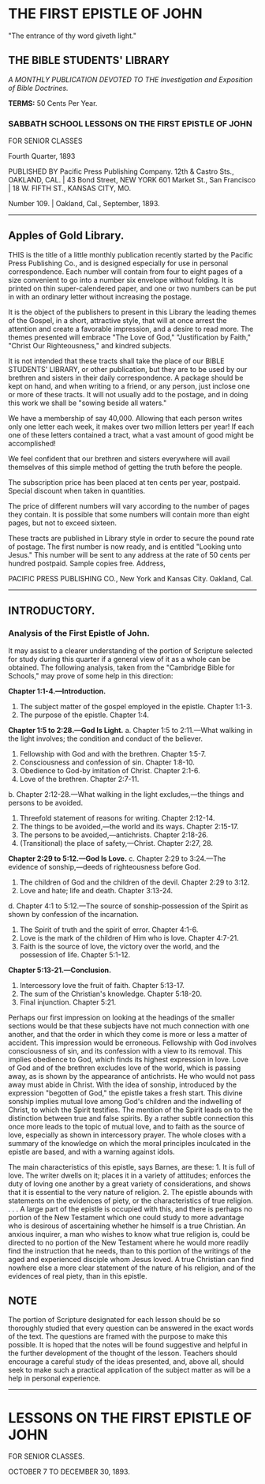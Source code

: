 # THE FIRST EPISTLE OF JOHN

"The entrance of thy word giveth light."

## THE BIBLE STUDENTS' LIBRARY

*A MONTHLY PUBLICATION DEVOTED TO THE Investigation and Exposition of Bible Doctrines.*

**TERMS:**
50 Cents Per Year.

### SABBATH SCHOOL LESSONS ON THE FIRST EPISTLE OF JOHN

FOR SENIOR CLASSES

Fourth Quarter, 1893

PUBLISHED BY
Pacific Press Publishing Company.
12th & Castro Sts., OAKLAND, CAL. | 43 Bond Street, NEW YORK
601 Market St., San Francisco | 18 W. FIFTH ST., KANSAS CITY, MO.

Number 109. | Oakland, Cal., September, 1893.

---

## Apples of Gold Library.

THIS is the title of a little monthly publication recently started by the Pacific Press Publishing Co., and is designed especially for use in personal correspondence. Each number will contain from four to eight pages of a size convenient to go into a number six envelope without folding. It is printed on thin super-calendered paper, and one or two numbers can be put in with an ordinary letter without increasing the postage.

It is the object of the publishers to present in this Library the leading themes of the Gospel, in a short, attractive style, that will at once arrest the attention and create a favorable impression, and a desire to read more. The themes presented will embrace "The Love of God," "Justification by Faith," "Christ Our Righteousness," and kindred subjects.

It is not intended that these tracts shall take the place of our BIBLE STUDENTS' LIBRARY, or other publication, but they are to be used by our brethren and sisters in their daily correspondence. A package should be kept on hand, and when writing to a friend, or any person, just inclose one or more of these tracts. It will not usually add to the postage, and in doing this work we shall be "sowing beside all waters."

We have a membership of say 40,000. Allowing that each person writes only one letter each week, it makes over two million letters per year! If each one of these letters contained a tract, what a vast amount of good might be accomplished!

We feel confident that our brethren and sisters everywhere will avail themselves of this simple method of getting the truth before the people.

The subscription price has been placed at ten cents per year, postpaid. Special discount when taken in quantities.

The price of different numbers will vary according to the number of pages they contain. It is possible that some numbers will contain more than eight pages, but not to exceed sixteen.

These tracts are published in Library style in order to secure the pound rate of postage. The first number is now ready, and is entitled "Looking unto Jesus." This number will be sent to any address at the rate of 50 cents per hundred postpaid. Sample copies free. Address,

PACIFIC PRESS PUBLISHING CO.,
New York and Kansas City. Oakland, Cal.

---

## INTRODUCTORY.

### Analysis of the First Epistle of John.

It may assist to a clearer understanding of the portion of Scripture selected for study during this quarter if a general view of it as a whole can be obtained. The following analysis, taken from the "Cambridge Bible for Schools," may prove of some help in this direction:

**Chapter 1:1-4.—Introduction.**
1. The subject matter of the gospel employed in the epistle. Chapter 1:1-3.
2. The purpose of the epistle. Chapter 1:4.

**Chapter 1:5 to 2:28.—God Is Light.**
a. Chapter 1:5 to 2:11.—What walking in the light involves; the condition and conduct of the believer.
   1. Fellowship with God and with the brethren. Chapter 1:5-7.
   2. Consciousness and confession of sin. Chapter 1:8-10.
   3. Obedience to God-by imitation of Christ. Chapter 2:1-6.
   4. Love of the brethren. Chapter 2:7-11.

b. Chapter 2:12-28.—What walking in the light excludes,—the things and persons to be avoided.
   1. Threefold statement of reasons for writing. Chapter 2:12-14.
   2. The things to be avoided,—the world and its ways. Chapter 2:15-17.
   3. The persons to be avoided,—antichrists. Chapter 2:18-26.
   4. (Transitional) the place of safety,—Christ. Chapter 2:27, 28.

**Chapter 2:29 to 5:12.—God Is Love.**
c. Chapter 2:29 to 3:24.—The evidence of sonship,—deeds of righteousness before God.
   1. The children of God and the children of the devil. Chapter 2:29 to 3:12.
   2. Love and hate; life and death. Chapter 3:13-24.

d. Chapter 4:1 to 5:12.—The source of sonship-possession of the Spirit as shown by confession of the incarnation.
   1. The Spirit of truth and the spirit of error. Chapter 4:1-6.
   2. Love is the mark of the children of Him who is love. Chapter 4:7-21.
   3. Faith is the source of love, the victory over the world, and the possession of life. Chapter 5:1-12.

**Chapter 5:13-21.—Conclusion.**
1. Intercessory love the fruit of faith. Chapter 5:13-17.
2. The sum of the Christian's knowledge. Chapter 5:18-20.
3. Final injunction. Chapter 5:21.

Perhaps our first impression on looking at the headings of the smaller sections would be that these subjects have not much connection with one another, and that the order in which they come is more or less a matter of accident. This impression would be erroneous. Fellowship with God involves consciousness of sin, and its confession with a view to its removal. This implies obedience to God, which finds its highest expression in love. Love of God and of the brethren excludes love of the world, which is passing away, as is shown by the appearance of antichrists. He who would not pass away must abide in Christ. With the idea of sonship, introduced by the expression "begotten of God," the epistle takes a fresh start. This divine sonship implies mutual love among God's children and the indwelling of Christ, to which the Spirit testifies. The mention of the Spirit leads on to the distinction between true and false spirits. By a rather subtle connection this once more leads to the topic of mutual love, and to faith as the source of love, especially as shown in intercessory prayer. The whole closes with a summary of the knowledge on which the moral principles inculcated in the epistle are based, and with a warning against idols.

The main characteristics of this epistle, says Barnes, are these: 1. It is full of love. The writer dwells on it; places it in a variety of attitudes; enforces the duty of loving one another by a great variety of considerations, and shows that it is essential to the very nature of religion. 2. The epistle abounds with statements on the evidences of piety, or the characteristics of true religion. . . . A large part of the epistle is occupied with this, and there is perhaps no portion of the New Testament which one could study to more advantage who is desirous of ascertaining whether he himself is a true Christian. An anxious inquirer, a man who wishes to know what true religion is, could be directed to no portion of the New Testament where he would more readily find the instruction that he needs, than to this portion of the writings of the aged and experienced disciple whom Jesus loved. A true Christian can find nowhere else a more clear statement of the nature of his religion, and of the evidences of real piety, than in this epistle.

## NOTE

The portion of Scripture designated for each lesson should be so thoroughly studied that every question can be answered in the exact words of the text. The questions are framed with the purpose to make this possible. It is hoped that the notes will be found suggestive and helpful in the further development of the thought of the lesson. Teachers should encourage a careful study of the ideas presented, and, above all, should seek to make such a practical application of the subject matter as will be a help in personal experience.

---

# LESSONS ON THE FIRST EPISTLE OF JOHN

FOR SENIOR CLASSES.

OCTOBER 7 TO DECEMBER 30, 1893.